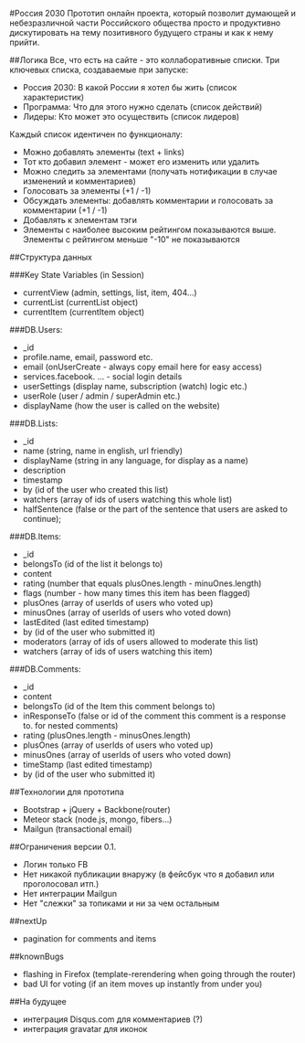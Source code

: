 #Россия 2030
Прототип онлайн проекта, который позволит думающей и небезразличной части Российского общества просто и продуктивно дискутировать на тему позитивного будущего страны и как к нему прийти.

##Логика
Все, что есть на сайте - это коллаборативные списки.
Три ключевых списка, создаваемые при запуске:
* Россия 2030: В какой России я хотел бы жить (список характеристик)
* Программа: Что для этого нужно сделать (список действий)
* Лидеры: Кто может это осуществить (список лидеров)

Каждый список идентичен по функционалу:
* Можно добавлять элементы (text + links)
* Тот кто добавил элемент - может его изменить или удалить
* Можно следить за элементами (получать нотификации в случае изменений и комментариев)
* Голосовать за элементы (+1 / -1)
* Обсуждать элементы: добавлять комментарии и голосовать за комментарии (+1 / -1)
* Добавлять к элементам тэги
* Элементы с наиболее высоким рейтингом показываются выше. Элементы с рейтингом меньше "-10" не показываются

##Структура данных

###Key State Variables (in Session)
* currentView (admin, settings, list, item, 404...)
* currentList (currentList object)
* currentItem (currentItem object)

###DB.Users:
* _id
* profile.name, email, password etc.
* email (onUserCreate - always copy email here for easy access)
* services.facebook. ... - social login details
* userSettings (display name, subscription (watch) logic etc.)
* userRole (user / admin / superAdmin etc.)
* displayName (how the user is called on the website)

###DB.Lists:
* _id
* name (string, name in english, url friendly)
* displayName (string in any language, for display as a name)
* description
* timestamp
* by (id of the user who created this list)
* watchers (array of ids of users watching this whole list)
* halfSentence (false or the part of the sentence that users are asked to continue);

###DB.Items:
* _id
* belongsTo (id of the list it belongs to)
* content
* rating (number that equals plusOnes.length - minuOnes.length)
* flags (number - how many times this item has been flagged)
* plusOnes (array of userIds of users who voted up)
* minusOnes (array of userIds of users who voted down)
* lastEdited (last edited timestamp)
* by (id of the user who submitted it)
* moderators (array of ids of users allowed to moderate this list)
* watchers (array of ids of users watching this item)

###DB.Comments:
* _id
* content
* belongsTo (id of the Item this comment belongs to)
* inResponseTo (false or id of the comment this comment is a response to. for nested comments)
* rating (plusOnes.length - minusOnes.length)
* plusOnes (array of userIds of users who voted up)
* minusOnes (array of userIds of users who voted down)
* timeStamp (last edited timestamp)
* by (id of the user who submitted it)

##Технологии для прототипа
* Bootstrap + jQuery + Backbone(router)
* Meteor stack (node.js, mongo, fibers...)
* Mailgun (transactional email)

##Ограничения версии 0.1.
* Логин только FB
* Нет никакой публикации внаружу (в фейсбук что я добавил или проголосовал итп.)
* Нет интеграции Mailgun
* Нет "слежки" за топиками и ни за чем остальным

##nextUp
* pagination for comments and items

##knownBugs
* flashing in Firefox (template-rerendering when going through the router)
* bad UI for voting (if an item moves up instantly from under you)

##На будущее
* интеграция Disqus.com для комментариев (?)
* интеграция gravatar для иконок
